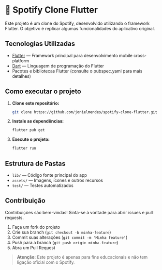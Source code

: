 # 🎵 Spotify Clone Flutter

Este projeto é um clone do Spotify, desenvolvido utilizando o framework Flutter. O objetivo é replicar algumas funcionalidades do aplicativo original.


## Tecnologias Utilizadas

- [Flutter](https://flutter.dev/) — Framework principal para desenvolvimento mobile cross-platform
- [Dart](https://dart.dev/) — Linguagem de programação do Flutter
- Pacotes e bibliotecas Flutter (consulte o pubspec.yaml para mais detalhes)

## Como executar o projeto

1. **Clone este repositório:**
   ```bash
   git clone https://github.com/jonielmendes/spotify-clone-flutter.git
   ```
2. **Instale as dependências:**
   ```bash
   flutter pub get
   ```
3. **Execute o projeto:**
   ```bash
   flutter run
   ```

## Estrutura de Pastas

- `lib/` — Código fonte principal do app
- `assets/` — Imagens, ícones e outros recursos
- `test/` — Testes automatizados

## Contribuição

Contribuições são bem-vindas! Sinta-se à vontade para abrir issues e pull requests.

1. Faça um fork do projeto
2. Crie sua branch (`git checkout -b minha-feature`)
3. Commit suas alterações (`git commit -m 'Minha feature'`)
4. Push para a branch (`git push origin minha-feature`)
5. Abra um Pull Request


> **Atenção:** Este projeto é apenas para fins educacionais e não tem ligação oficial com o Spotify.
